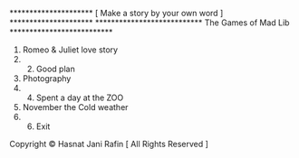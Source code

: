 ********************* [ Make a story by your own word ] *********************
*************************** The Games of Mad Lib  **************************
 1. Romeo & Juliet love story        
 2. 2. Good plan                     
 3. Photography                      
 4. 4. Spent a day at the ZOO        
 5. November the Cold weather       
 6. 6. Exit                          
  
 Copyright © Hasnat Jani Rafin [ All Rights Reserved ]          
